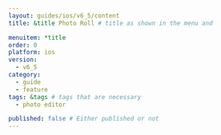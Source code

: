 ```yaml
---
layout: guides/ios/v6_5/content
title: &title Photo Roll # title as shown in the menu and 

menuitem: *title
order: 0
platform: ios
version:
  - v6_5
category: 
  - guide
  - feature
tags: &tags # tags that are necessary
  - photo editor 

published: false # Either published or not 
---
```

